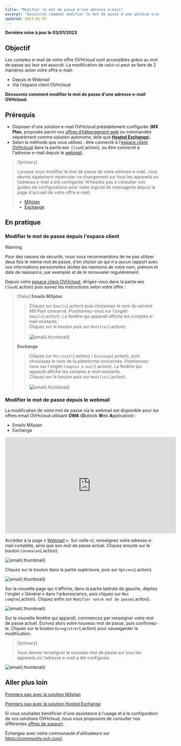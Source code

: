 ```yaml
---
title: "Modifier le mot de passe d'une adresse e-mail"
excerpt: "Découvrez comment modifier le mot de passe d'une adresse e-mail OVHcloud"
updated: 2023-01-03
---
```


**Dernière mise à jour le 03/01/2023**

## Objectif

Les comptes e-mail de votre offre OVHcloud sont accessibles grâce au mot de passe qui leur est associé. La modification de celui-ci peut se faire de 2 manières selon votre offre e-mail:

- Depuis le Webmail
- Via l'espace client OVHcloud

**Découvrez comment modifier le mot de passe d'une adresse e-mail OVHcloud.**

## Prérequis

- Disposer d'une solution e-mail OVHcloud préalablement configurée (**MX Plan**, proposée parmi nos [offres d’hébergement web](https://www.ovhcloud.com/fr-ca/web-hosting/) ou commandée séparément comme solution autonome, telle que [**Hosted Exchange**](https://www.ovhcloud.com/fr-ca/emails/hosted-exchange/)).
- Selon la méthode que vous utilisez : être connecté à l'[espace client OVHcloud](https://ca.ovh.com/auth/?action=gotomanager&from=https://www.ovh.com/ca/fr/&ovhSubsidiary=qc) dans la partie `Web Cloud`{.action}, ou être connecté à l'adresse e-mail depuis le [webmail](https://www.ovhcloud.com/fr-ca/mail/).

> [!primary]
>
> Lorsque vous modifiez le mot de passe de votre adresse e-mail, vous devrez également répercuter ce changement sur tous les appareils où l’adresse e-mail a été configurée. N'hésitez pas à consulter nos guides de configurations pour votre logiciel de messagerie depuis la page d'accueil de votre offre e-mail:
>
> - [MXplan](https://docs.ovh.com/ca/fr/emails/)
> - [Exchange](https://docs.ovh.com/ca/fr/microsoft-collaborative-solutions/)
>

## En pratique

### Modifier le mot de passe depuis l'espace client <a name="controlpanel"></a>

> [!warning]
> Pour des raisons de sécurité, nous vous recommandons de ne pas utiliser deux fois le même mot de passe, d'en choisir un qui n'a aucun rapport avec vos informations personnelles (évitez les mentions de votre nom, prénom et date de naissance, par exemple) et de le renouveler régulièrement.

Depuis votre [espace client OVHcloud](https://ca.ovh.com/auth/?action=gotomanager&from=https://www.ovh.com/ca/fr/&ovhSubsidiary=qc), dirigez-vous dans la partie `Web Cloud`{.action} puis suivez les instructions selon votre offre :

> [!tabs]
> **Emails MXplan**
>>
>> Cliquez sur `Emails`{.action} puis choisissez le nom du service MX Plan concerné. Positionnez-vous sur l'onglet `Emails`{.action}. La fenêtre qui apparaît affiche les comptes e-mail existants. <br>
>> Cliquez sur le bouton <i class="icons-ellipsis icons-border-rounded icons-masterbrand-blue"></i> puis sur `Modifier`{.action}.<br><br>
>>![email](images/email-password-mxplan-new01.png){.thumbnail}<br>
>>
> **Exchange**
>>
>> Cliquez sur `Microsoft`{.action} / `Exchange`{.action}, puis choisissez le nom de la plateforme concernée. Positionnez-vous sur l'onglet `Comptes e-mail`{.action}. La fenêtre qui apparaît affiche les comptes e-mail existants.<br>
>> Cliquez sur le bouton <i class="icons-ellipsis icons-border-rounded icons-masterbrand-blue"></i> puis sur `Modifier`{.action}.<br><br>
>>![email](images/email-password-exchange01.png){.thumbnail}<br>
>>

### Modifier le mot de passe depuis le webmail

La modification de votre mot de passe via le webmail est disponible pour les offres email OVHcloud utilisant **OWA** (**O**utlook **W**eb **A**pplication) :

- Emails MXplan
- Exchange

<iframe width="560" height="315" src="https://www.youtube-nocookie.com/embed/z1D2wc7XWX4" title="YouTube video player" frameborder="0" allow="accelerometer; autoplay; clipboard-write; encrypted-media; gyroscope; picture-in-picture" allowfullscreen></iframe>

Accédez à la page « [Webmail](https://www.ovhcloud.com/fr-ca/mail/) ». Sur celle-ci, renseignez votre adresse e-mail complète, ainsi que son mot de passe actuel. Cliquez ensuite sur le bouton `Connexion`{.action}. 

![email](images/mxplan-password-new-step2.png){.thumbnail}

Cliquez sur le bouton <i class="icons-gear-concept icons-masterbrand-blue"></i> dans la partie supérieure, puis sur `Options`{.action}.

![email](images/mxplan-password-new-step3.png){.thumbnail}

Sur la nouvelle page qui s'affiche, dans la partie latérale de gauche, dépliez l'onglet « Général » dans l'arborescence, puis cliquez sur `Mon compte`{.action}. Cliquez enfin sur `Modifier votre mot de passe`{.action}.

![email](images/mxplan-password-new-step4.png){.thumbnail}

Sur la nouvelle fenêtre qui apparaît, commencez par renseigner votre mot de passe actuel. Écrivez alors votre nouveau mot de passe, puis confirmez-le. Cliquez sur le bouton `Enregistrer`{.action} pour sauvegarder la modification.

> [!primary]
>
> Vous devrez renseigner le nouveau mot de passe sur tous les appareils où l’adresse e-mail a été configurée.
>

![email](images/mxplan-password-new-step5.png){.thumbnail}

## Aller plus loin

[Premiers pas avec la solution MXplan](/pages/web/emails/email_generalities)

[Premiers pas avec la solution Hosted Exchange](/pages/web/microsoft-collaborative-solutions/exchange_starting_hosted)

Si vous souhaitez bénéficier d'une assistance à l'usage et à la configuration de vos solutions OVHcloud, nous vous proposons de consulter nos différentes [offres de support](https://www.ovhcloud.com/fr-ca/support-levels/).

Échangez avec notre communauté d'utilisateurs sur <https://community.ovh.com/>.
